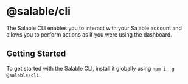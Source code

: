 # @salable/cli

The Salable CLI enables you to interact with your Salable account and allows you to perform actions as if you were using the dashboard.

## Getting Started

To get started with the Salable CLI, install it globally using `npm i -g @salable/cli`.
